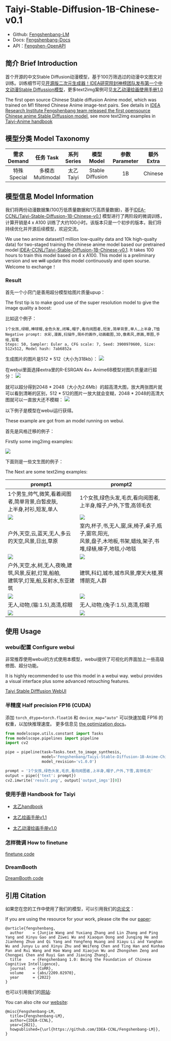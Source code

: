 # Taiyi-Stable-Diffusion-1B-Chinese-v0.1

- Github: [Fengshenbang-LM](https://github.com/IDEA-CCNL/Fengshenbang-LM)
- Docs: [Fengshenbang-Docs](https://fengshenbang-doc.readthedocs.io/)
- API：[Fengshen-OpenAPI](https://fengshenbang-lm.com/open-api)

## 简介 Brief Introduction

首个开源的中文Stable Diffusion动漫模型，基于100万筛选过的动漫中文图文对训练。训练细节可见[开源版二次元生成器！IDEA研究院封神榜团队发布第一个中文动漫Stable Diffussion模型](https://zhuanlan.zhihu.com/p/598766181)，更多text2img案例可见[太乙动漫绘画使用手册1.0](https://docs.qq.com/doc/DUFRMZ25wUFRWaEl0)

The first open source Chinese Stable diffusion Anime model, which was trained on M1 filtered Chinese Anime image-text pairs. See details in [IDEA Research Institute Fengshenbang team released the first opensource Chinese anime Stable Diffussion model](https://zhuanlan.zhihu.com/p/598766181), see more text2img examples in [Taiyi-Anime handbook](https://docs.qq.com/doc/DUFRMZ25wUFRWaEl0)

## 模型分类 Model Taxonomy


| 需求 Demand |     任务 Task     | 系列 Series |    模型 Model    | 参数 Parameter | 额外 Extra |
| :------------: | :-----------------: | :-----------: | :----------------: | :--------------: | :----------: |
| 特殊 Special | 多模态 Multimodal | 太乙 Taiyi | Stable Diffusion |       1B       |  Chinese  |

## 模型信息 Model Information

我们将两份动漫数据集(100万低质量数据和1万高质量数据)，基于[IDEA-CCNL/Taiyi-Stable-Diffusion-1B-Chinese-v0.1](https://huggingface.co/IDEA-CCNL/Taiyi-Stable-Diffusion-1B-Chinese-v0.1) 模型进行了两阶段的微调训练，计算开销是4 x A100 训练了大约100小时。该版本只是一个初步的版本，我们将持续优化并开源后续模型，欢迎交流。

We use two anime dataset(1 million low-quality data and 10k high-qualty data) for two-staged training the chinese anime model based our pretrained model [IDEA-CCNL/Taiyi-Stable-Diffusion-1B-Chinese-v0.1](https://huggingface.co/IDEA-CCNL/Taiyi-Stable-Diffusion-1B-Chinese-v0.1). It takes 100 hours to train this model based on 4 x A100. This model is a preliminary version and we ~~will~~ update this model continuously and open sourse. Welcome to exchange！

### Result

首先一个小窍门是善用超分模型给图片质量upup：

The first tip is to make good use of the super resolution model to give the image quality a boost:

比如这个例子：
```
1个女孩,绿眼,棒球帽,金色头发,闭嘴,帽子,看向阅图者,短发,简单背景,单人,上半身,T恤
Negative prompt: 水彩,漫画,扫描件,简朴的画作,动画截图,3D,像素风,原画,草图,手绘,铅笔
Steps: 50, Sampler: Euler a, CFG scale: 7, Seed: 3900970600, Size: 512x512, Model hash: 7ab6852a
```

生成图片的图片是512 * 512（大小为318kb）：
![](result_examples/t-shirt-girl.png)

在webui里面选择extra里的R-ESRGAN 4x+ Anime6B模型对图片质量进行超分：
![](result_examples/upscale-model.png)

就可以超分得到2048 * 2048（大小为2.6Mb）的超高清大图，放大两张图片就可以看到清晰的区别，512 * 512的图片一放大就会变糊，2048 * 2048的高清大图就可以一直放大还不模糊：
![](result_examples/t-shirt-girl-upscale.png)

以下例子是模型在webui运行获得。

These example are got from an model running on webui.

首先是风格迁移的例子：

Firstly some img2img examples:

![](result_examples/liuyifei_and_huge.png)

下面则是一些文生图的例子：

The Next are some text2img examples:

| prompt1                                                                              | prompt2                                                                                                              |
| ----------------------------------------------------------------------------------- | ------------------------------------------------------------------------------------------------------------------- |
| 1个男生,帅气,微笑,看着阅图者,简单背景,白皙皮肤,<br />上半身,衬衫,短发,单人        | 1个女孩,绿色头发,毛衣,看向阅图者,上半身,帽子,户外,下雪,高领毛衣                                                   |
| ![](result_examples/boy.png)                                                      | ![](result_examples/girl.png)                                                                                     |
| 户外,天空,云,蓝天,无人,多云的天空,风景,日出,草原                                  | 室内,杯子,书,无人,窗,床,椅子,桌子,瓶子,窗帘,阳光,<br />风景,盘子,木地板,书架,蜡烛,架子,书堆,绿植,梯子,地毯,小地毯 |
| ![](result_examples/outdoor.png)                                                  | ![](result_examples/indoor.png)                                                                                   |
| 户外,天空,水,树,无人,夜晚,建筑,风景,反射,灯笼,船舶,<br />建筑学,灯笼,船,反射水,东亚建筑 | 建筑,科幻,城市,城市风景,摩天大楼,赛博朋克,人群                                                                    |
| ![](result_examples/villege.png)                                                  | ![](result_examples/city.png)                                                                                     |
| 无人,动物,(猫:1.5),高清,棕眼                                                      | 无人,动物,(兔子:1.5),高清,棕眼                                                                                    |
| ![](result_examples/cat.png)                                                      | ![](result_examples/rabbit.png)                                                                                   |


## 使用 Usage

### webui配置 Configure webui

非常推荐使用webui的方式使用本模型，webui提供了可视化的界面加上一些高级修图、超分功能。

It is highly recommended to use this model in a webui way. webui provides a visual interface plus some advanced retouching features.

[Taiyi Stable Difffusion WebUI](https://github.com/IDEA-CCNL/stable-diffusion-webui/blob/master/README.md)

### 半精度 Half precision FP16 (CUDA)

添加 `torch_dtype=torch.float16` 和 `device_map="auto"` 可以快速加载 FP16 的权重，以加快推理速度。
更多信息见 [the optimization docs](https://huggingface.co/docs/diffusers/main/en/optimization/fp16#half-precision-weights)。

```python
from modelscope.utils.constant import Tasks
from modelscope.pipelines import pipeline
import cv2

pipe = pipeline(task=Tasks.text_to_image_synthesis, 
                model='Fengshenbang/Taiyi-Stable-Diffusion-1B-Anime-Chinese-v0.1',
                model_revision='v1.0.0')

prompt = '1个女孩,绿色头发,毛衣,看向阅图者,上半身,帽子,户外,下雪,高领毛衣'
output = pipe({'text': prompt})
cv2.imwrite('result.png', output['output_imgs'][0])

```

### 使用手册 Handbook for Taiyi

- [太乙handbook](https://github.com/IDEA-CCNL/Fengshenbang-LM/blob/main/fengshen/examples/stable_diffusion_chinese/taiyi_handbook.md)

- [太乙绘画手册v1.1](https://docs.qq.com/doc/DWklwWkVvSFVwUE9Q)

- [太乙动漫绘画手册v1.0](https://docs.qq.com/doc/DUFRMZ25wUFRWaEl0)

### 怎样微调 How to finetune

[finetune code](https://github.com/IDEA-CCNL/Fengshenbang-LM/tree/main/fengshen/examples/finetune_taiyi_stable_diffusion)

### DreamBooth

[DreamBooth code](https://github.com/IDEA-CCNL/Fengshenbang-LM/tree/main/fengshen/examples/stable_diffusion_dreambooth)

## 引用 Citation

如果您在您的工作中使用了我们的模型，可以引用我们的[总论文](https://arxiv.org/abs/2209.02970)：

If you are using the resource for your work, please cite the our [paper](https://arxiv.org/abs/2209.02970):

```text
@article{fengshenbang,
  author    = {Junjie Wang and Yuxiang Zhang and Lin Zhang and Ping Yang and Xinyu Gao and Ziwei Wu and Xiaoqun Dong and Junqing He and Jianheng Zhuo and Qi Yang and Yongfeng Huang and Xiayu Li and Yanghan Wu and Junyu Lu and Xinyu Zhu and Weifeng Chen and Ting Han and Kunhao Pan and Rui Wang and Hao Wang and Xiaojun Wu and Zhongshen Zeng and Chongpei Chen and Ruyi Gan and Jiaxing Zhang},
  title     = {Fengshenbang 1.0: Being the Foundation of Chinese Cognitive Intelligence},
  journal   = {CoRR},
  volume    = {abs/2209.02970},
  year      = {2022}
}
```

也可以引用我们的[网站](https://github.com/IDEA-CCNL/Fengshenbang-LM/):

You can also cite our [website](https://github.com/IDEA-CCNL/Fengshenbang-LM/):

```text
@misc{Fengshenbang-LM,
  title={Fengshenbang-LM},
  author={IDEA-CCNL},
  year={2021},
  howpublished={\url{https://github.com/IDEA-CCNL/Fengshenbang-LM}},
}
```
